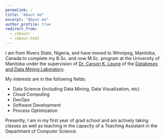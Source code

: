 ```yaml
---
permalink: /
title: "About me"
excerpt: "About me"
author_profile: true
redirect_from: 
  - /about/
  - /about.html
---
```


I am from Rivers State, Nigeria, and have moved to Winnipeg, Manitoba, Canada to complete my B.Sc. and now M.Sc. program at the University of Manitoba under the supervision of [Dr. Carson K. Leung](http://www.cs.umanitoba.ca/~kleung/ "Dr. Carson K. Leung's Homepage") of the [Databeses and Data Mining Laboratory](https://sites.google.com/site/dblabuofm/).

My interests are in the following fields:
  * Data Science (including Data Mining, Data Visualization, etc)
  * Cloud Computing
  * DevOps
  * Software Development
  * Process Optimization

Presently, I am in my first year of grad school and am actively taking classes as well as teaching in the capacity of a Teaching Assistant in the Department of Computer Science.